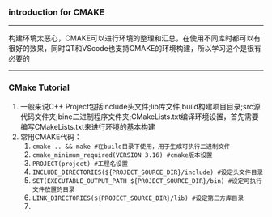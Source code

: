 ### introduction for CMAKE
---
构建环境太恶心，CMAKE可以进行环境的整理和汇总，在使用不同库时都可以有很好的效果，同时QT和VScode也支持CMAKE的环境构建，所以学习这个是很有必要的





---
### CMake Tutorial
1. 一般来说C++ Project包括include头文件;lib库文件;build构建项目目录;src源代码文件夹;bine二进制程序文件夹;CMakeLists.txt编译环境设置，首先需要编写CMakeLists.txt来进行环境的基本构建
2. 常用CMAKE代码：
   1. `cmake .. && make #在build目录下使用，用于生成可执行二进制文件`
   2. `cmake_minimum_required(VERSION 3.16) #cmake版本设置`
   3. `PROJECT(project) #工程名设置`
   4. `INCLUDE_DIRECTORIES(${PROJECT_SOURCE_DIR}/include) #设定头文件目录`
   5. `SET(EXECUTABLE_OUTPUT_PATH ${PROJECT_SOURCE_DIR}/bin) #设定可执行文件放置的目录`
   6. `LINK_DIRECTORIES(${PROJECT_SOURCE_DIR}/lib) #设定第三方库目录`
   7. 